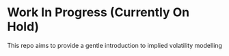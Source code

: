 # Work In Progress (Currently On Hold)
This repo aims to provide a gentle introduction to implied volatility modelling

